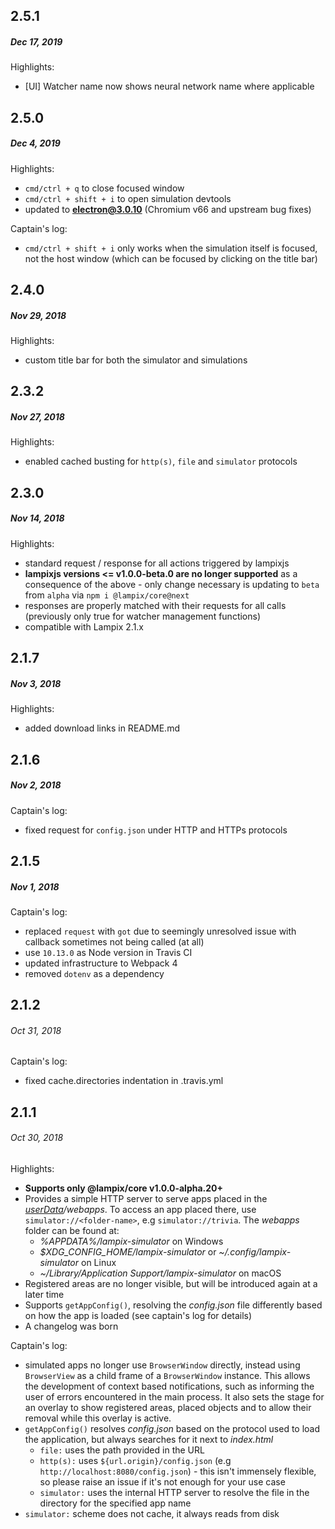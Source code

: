 ## 2.5.1
##### *Dec 17, 2019*

Highlights:

- [UI] Watcher name now shows neural network name where applicable

## 2.5.0
##### *Dec 4, 2019*

Highlights:

- `cmd/ctrl + q` to close focused window
- `cmd/ctrl + shift + i` to open simulation devtools
- updated to **electron@3.0.10** (Chromium v66 and upstream bug fixes)

Captain's log:

- `cmd/ctrl + shift + i` only works when the simulation itself is focused, not the host window (which can be focused by clicking on the title bar)

## 2.4.0
##### *Nov 29, 2018*

Highlights:

- custom title bar for both the simulator and simulations

## 2.3.2
##### *Nov 27, 2018*

Highlights:

- enabled cached busting for `http(s)`, `file` and `simulator` protocols

## 2.3.0
##### *Nov 14, 2018*

Highlights:

- standard request / response for all actions triggered by lampixjs
- **lampixjs versions <= v1.0.0-beta.0 are no longer supported** as a consequence of the above - only change necessary is updating to `beta` from `alpha` via `npm i @lampix/core@next`
- responses are properly matched with their requests for all calls (previously only true for watcher management functions)
- compatible with Lampix 2.1.x

## 2.1.7
##### *Nov 3, 2018*

Highlights:

- added download links in README.md

## 2.1.6
##### *Nov 2, 2018*

Captain's log:

- fixed request for `config.json` under HTTP and HTTPs protocols

## 2.1.5
##### *Nov 1, 2018*

Captain's log:

- replaced `request` with `got` due to seemingly unresolved issue with callback sometimes not being called (at all)
- use `10.13.0` as Node version in Travis CI
- updated infrastructure to Webpack 4
- removed `dotenv` as a dependency

## 2.1.2
###### *Oct 31, 2018*

Captain's log:

- fixed cache.directories indentation in .travis.yml


## 2.1.1
###### *Oct 30, 2018*

Highlights:

- **Supports only @lampix/core v1.0.0-alpha.20+**
- Provides a simple HTTP server to serve apps placed in the 
  _[userData](https://github.com/electron/electron/blob/master/docs/api/app.md#appgetpathname)/webapps_. To access an app placed there, use `simulator://<folder-name>`, e.g `simulator://trivia`. The _webapps_ folder can be found at:
    - _%APPDATA%/lampix-simulator_ on Windows
    - _$XDG_CONFIG_HOME/lampix-simulator_ or _~/.config/lampix-simulator_ on Linux
    - _~/Library/Application Support/lampix-simulator_ on macOS
- Registered areas are no longer visible, but will be introduced again at a later time
- Supports `getAppConfig()`, resolving the _config.json_ file differently based on how the app is loaded (see captain's log for details)
- A changelog was born

Captain's log:

- simulated apps no longer use `BrowserWindow` directly, instead using `BrowserView` as a child frame of a `BrowserWindow` instance. This allows the development of context based notifications, such as informing the user of errors encountered in the main process. It also sets the stage for an overlay to show registered areas, placed objects and to allow their removal while this overlay is active.
- `getAppConfig()` resolves _config.json_ based on the protocol used to load the application, but always searches for it next to _index.html_
    - `file:` uses the path provided in the URL
    - `http(s):` uses `${url.origin}/config.json` 
    (e.g `http://localhost:8080/config.json`) - this isn't immensely flexible, so please raise an issue if it's not enough for your use case
    - `simulator:` uses the internal HTTP server to resolve the file in the directory for the specified app name
- `simulator:` scheme does not cache, it always reads from disk
